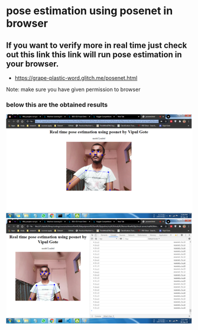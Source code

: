   
# pose estimation using posenet in browser

## If you want to verify more in real time just check out this link this link will run pose estimation in your browser.
* https://grape-plastic-word.glitch.me/posenet.html

Note: make sure you have given permission to browser

### below this are the obtained results
![result 1](results/2.png)
![result 1](results/3.png)


